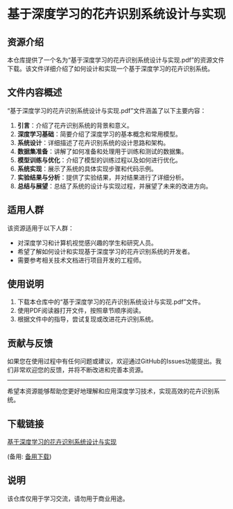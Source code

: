 # 基于深度学习的花卉识别系统设计与实现

## 资源介绍

本仓库提供了一个名为“基于深度学习的花卉识别系统设计与实现.pdf”的资源文件下载。该文件详细介绍了如何设计和实现一个基于深度学习的花卉识别系统。

## 文件内容概述

“基于深度学习的花卉识别系统设计与实现.pdf”文件涵盖了以下主要内容：

1. **引言**：介绍了花卉识别系统的背景和意义。
2. **深度学习基础**：简要介绍了深度学习的基本概念和常用模型。
3. **系统设计**：详细描述了花卉识别系统的设计思路和架构。
4. **数据集准备**：讲解了如何准备和处理用于训练和测试的数据集。
5. **模型训练与优化**：介绍了模型的训练过程以及如何进行优化。
6. **系统实现**：展示了系统的具体实现步骤和代码示例。
7. **实验结果与分析**：提供了实验结果，并对结果进行了详细分析。
8. **总结与展望**：总结了系统的设计与实现过程，并展望了未来的改进方向。

## 适用人群

该资源适用于以下人群：

- 对深度学习和计算机视觉感兴趣的学生和研究人员。
- 希望了解如何设计和实现基于深度学习的花卉识别系统的开发者。
- 需要参考相关技术文档进行项目开发的工程师。

## 使用说明

1. 下载本仓库中的“基于深度学习的花卉识别系统设计与实现.pdf”文件。
2. 使用PDF阅读器打开文件，按照章节顺序阅读。
3. 根据文件中的指导，尝试复现或改进花卉识别系统。

## 贡献与反馈

如果您在使用过程中有任何问题或建议，欢迎通过GitHub的Issues功能提出。我们非常欢迎您的反馈，并将不断改进和完善本资源。

---

希望本资源能够帮助您更好地理解和应用深度学习技术，实现高效的花卉识别系统。

## 下载链接
[基于深度学习的花卉识别系统设计与实现](https://pan.quark.cn/s/2d3825b2817e) 

(备用: [备用下载](https://pan.baidu.com/s/1kuQB1wDFiYHCup_1ijrM3Q?pwd=1234))

## 说明

该仓库仅用于学习交流，请勿用于商业用途。
